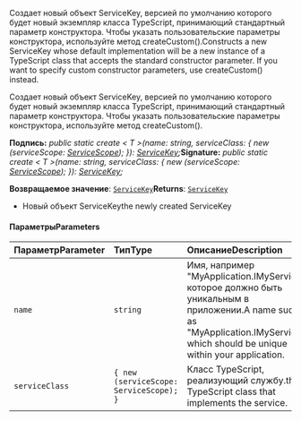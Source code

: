 <span data-ttu-id="5c17a-p101">Создает новый объект ServiceKey, версией по умолчанию которого будет новый экземпляр класса TypeScript, принимающий стандартный параметр конструктора. Чтобы указать пользовательские параметры конструктора, используйте метод createCustom().</span><span class="sxs-lookup"><span data-stu-id="5c17a-p101">Constructs a new ServiceKey whose default implementation will be a new instance of a TypeScript class that accepts the standard constructor parameter. If you want to specify custom constructor parameters, use createCustom() instead.</span></span>




Создает новый объект ServiceKey, версией по умолчанию которого будет новый экземпляр класса TypeScript, принимающий стандартный параметр конструктора. Чтобы указать пользовательские параметры конструктора, используйте метод createCustom().

<span data-ttu-id="5c17a-104">**Подпись:** _public static create < T >(name: string, serviceClass: { new (serviceScope: [ServiceScope](../sp-core-library/servicescope.md)); }): [ServiceKey](../sp-core-library/servicekey.md)<T>;_</span><span class="sxs-lookup"><span data-stu-id="5c17a-104">**Signature:** _public static create < T >(name: string, serviceClass: { new (serviceScope: [ServiceScope](../sp-core-library/servicescope.md)); }): [ServiceKey](../sp-core-library/servicekey.md)<T>;_</span></span>

<span data-ttu-id="5c17a-105">**Возвращаемое значение**: [`ServiceKey`](../sp-core-library/servicekey.md)<T></span><span class="sxs-lookup"><span data-stu-id="5c17a-105">**Returns**: [`ServiceKey`](../sp-core-library/servicekey.md)<T></span></span>



- <span data-ttu-id="5c17a-106">Новый объект ServiceKey</span><span class="sxs-lookup"><span data-stu-id="5c17a-106">the newly created ServiceKey</span></span>

#### <a name="parameters"></a><span data-ttu-id="5c17a-107">Параметры</span><span class="sxs-lookup"><span data-stu-id="5c17a-107">Parameters</span></span>


| <span data-ttu-id="5c17a-108">Параметр</span><span class="sxs-lookup"><span data-stu-id="5c17a-108">Parameter</span></span>    | <span data-ttu-id="5c17a-109">Тип</span><span class="sxs-lookup"><span data-stu-id="5c17a-109">Type</span></span>    | <span data-ttu-id="5c17a-110">Описание</span><span class="sxs-lookup"><span data-stu-id="5c17a-110">Description</span></span> |
|:-------------|:---------------|:------------|
| `name`    | `string` | <span data-ttu-id="5c17a-111">Имя, например "MyApplication.IMyService", которое должно быть уникальным в приложении.</span><span class="sxs-lookup"><span data-stu-id="5c17a-111">A name such as "MyApplication.IMyService" which should be unique within your application.</span></span> |
| `serviceClass`    | `{ new (serviceScope: ServiceScope); }` | <span data-ttu-id="5c17a-112">Класс TypeScript, реализующий службу.</span><span class="sxs-lookup"><span data-stu-id="5c17a-112">the TypeScript class that implements the service.</span></span> |


